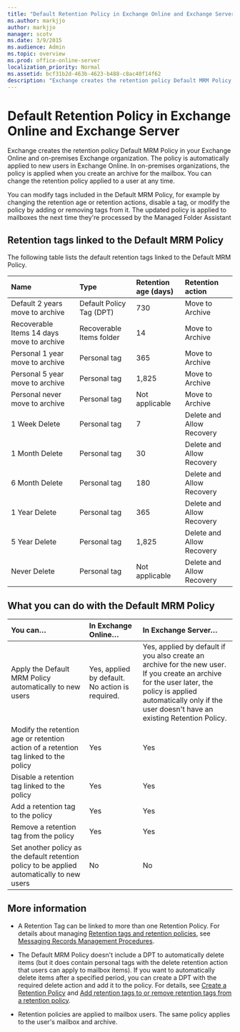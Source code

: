 ```yaml
---
title: "Default Retention Policy in Exchange Online and Exchange Server"
ms.author: markjjo
author: markjjo
manager: scotv
ms.date: 3/9/2015
ms.audience: Admin
ms.topic: overview
ms.prod: office-online-server
localization_priority: Normal
ms.assetid: bcf31b2d-463b-4623-b488-c8ac40f14f62
description: "Exchange creates the retention policy Default MRM Policy in your Exchange Online and on-premises Exchange organization. The policy is automatically applied to new users in Exchange Online. In on-premises organizations, the policy is applied when you create an archive for the mailbox. You can change the retention policy applied to a user at any time."
---
```


# Default Retention Policy in Exchange Online and Exchange Server

Exchange creates the retention policy Default MRM Policy in your Exchange Online and on-premises Exchange organization. The policy is automatically applied to new users in Exchange Online. In on-premises organizations, the policy is applied when you create an archive for the mailbox. You can change the retention policy applied to a user at any time. 
  
You can modify tags included in the Default MRM Policy, for example by changing the retention age or retention actions, disable a tag, or modify the policy by adding or removing tags from it. The updated policy is applied to mailboxes the next time they're processed by the Managed Folder Assistant
  
## Retention tags linked to the Default MRM Policy

The following table lists the default retention tags linked to the Default MRM Policy.
  
|**Name**|**Type**|**Retention age (days)**|**Retention action**|
|:-----|:-----|:-----|:-----|
|Default 2 years move to archive  <br/> |Default Policy Tag (DPT)  <br/> |730  <br/> |Move to Archive  <br/> |
|Recoverable Items 14 days move to archive  <br/> |Recoverable Items folder  <br/> |14  <br/> |Move to Archive  <br/> |
|Personal 1 year move to archive  <br/> |Personal tag  <br/> |365  <br/> |Move to Archive  <br/> |
|Personal 5 year move to archive  <br/> |Personal tag  <br/> |1,825  <br/> |Move to Archive  <br/> |
|Personal never move to archive  <br/> |Personal tag  <br/> |Not applicable  <br/> |Move to Archive  <br/> |
|1 Week Delete  <br/> |Personal tag  <br/> |7  <br/> |Delete and Allow Recovery  <br/> |
|1 Month Delete  <br/> |Personal tag  <br/> |30  <br/> |Delete and Allow Recovery  <br/> |
|6 Month Delete  <br/> |Personal tag  <br/> |180  <br/> |Delete and Allow Recovery  <br/> |
|1 Year Delete  <br/> |Personal tag  <br/> |365  <br/> |Delete and Allow Recovery  <br/> |
|5 Year Delete  <br/> |Personal tag  <br/> |1,825  <br/> |Delete and Allow Recovery  <br/> |
|Never Delete  <br/> |Personal tag  <br/> |Not applicable  <br/> |Delete and Allow Recovery  <br/> |
   
## What you can do with the Default MRM Policy

|**You can…**|**In Exchange Online…**|**In Exchange Server…**|
|:-----|:-----|:-----|
|Apply the Default MRM Policy automatically to new users  <br/> |Yes, applied by default. No action is required.  <br/> |Yes, applied by default if you also create an archive for the new user.  <br/> If you create an archive for the user later, the policy is applied automatically only if the user doesn't have an existing Retention Policy.  <br/> |
|Modify the retention age or retention action of a retention tag linked to the policy  <br/> |Yes  <br/> |Yes  <br/> |
|Disable a retention tag linked to the policy  <br/> |Yes  <br/> |Yes  <br/> |
|Add a retention tag to the policy  <br/> |Yes  <br/> |Yes  <br/> |
|Remove a retention tag from the policy  <br/> |Yes  <br/> |Yes  <br/> |
|Set another policy as the default retention policy to be applied automatically to new users  <br/> |No  <br/> |No  <br/> |
   
## More information

- A Retention Tag can be linked to more than one Retention Policy. For details about managing [Retention tags and retention policies](retention-tags-and-policies.md), see [Messaging Records Management Procedures](http://technet.microsoft.com/library/bc2ff408-4a2b-4202-9515-e3e922a6320d.aspx).
    
- The Default MRM Policy doesn't include a DPT to automatically delete items (but it does contain personal tags with the delete retention action that users can apply to mailbox items). If you want to automatically delete items after a specified period, you can create a DPT with the required delete action and add it to the policy. For details, see [Create a Retention Policy](create-a-retention-policy.md) and [Add retention tags to or remove retention tags from a retention policy](add-or-remove-retention-tags.md).
    
- Retention policies are applied to mailbox users. The same policy applies to the user's mailbox and archive.
    

